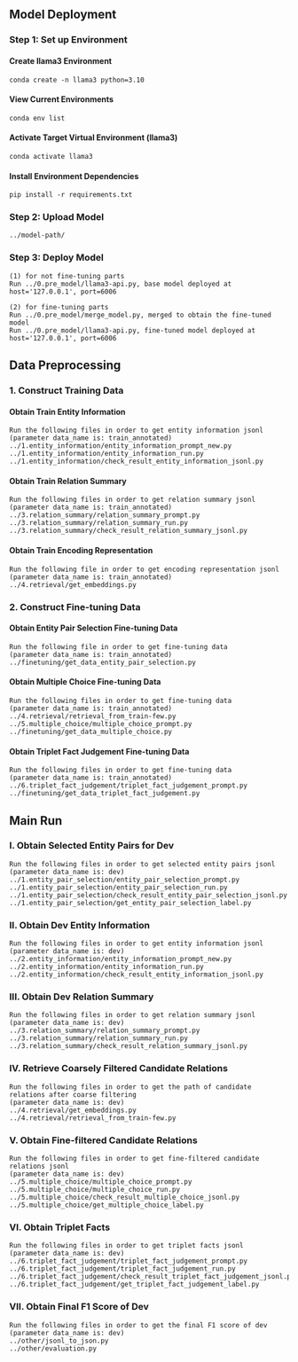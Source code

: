 ## Model Deployment

### Step 1: Set up Environment

#### Create llama3 Environment

```
conda create -n llama3 python=3.10 
```

#### View Current Environments

```
conda env list
```

#### Activate Target Virtual Environment (llama3)

```
conda activate llama3
```

#### Install Environment Dependencies

```
pip install -r requirements.txt
```

### Step 2: Upload Model

```
../model-path/
```

### Step 3: Deploy Model

```
(1) for not fine-tuning parts
Run ../0.pre_model/llama3-api.py, base model deployed at host='127.0.0.1', port=6006

(2) for fine-tuning parts
Run ../0.pre_model/merge_model.py, merged to obtain the fine-tuned model
Run ../0.pre_model/llama3-api.py, fine-tuned model deployed at host='127.0.0.1', port=6006
```

## Data Preprocessing

### 1. Construct Training Data

#### Obtain Train Entity Information

```
Run the following files in order to get entity information jsonl 
(parameter data_name is: train_annotated)
../1.entity_information/entity_information_prompt_new.py 
../1.entity_information/entity_information_run.py  
../1.entity_information/check_result_entity_information_jsonl.py 
```

#### Obtain Train Relation Summary

```
Run the following files in order to get relation summary jsonl 
(parameter data_name is: train_annotated)
../3.relation_summary/relation_summary_prompt.py
../3.relation_summary/relation_summary_run.py
../3.relation_summary/check_result_relation_summary_jsonl.py
```

#### Obtain Train Encoding Representation

```
Run the following file in order to get encoding representation jsonl 
(parameter data_name is: train_annotated)
../4.retrieval/get_embeddings.py
```

### 2. Construct Fine-tuning Data

#### Obtain Entity Pair Selection Fine-tuning Data

```
Run the following file in order to get fine-tuning data 
(parameter data_name is: train_annotated)
../finetuning/get_data_entity_pair_selection.py
```

#### Obtain Multiple Choice Fine-tuning Data

```
Run the following files in order to get fine-tuning data 
(parameter data_name is: train_annotated)
../4.retrieval/retrieval_from_train-few.py
../5.multiple_choice/multiple_choice_prompt.py
../finetuning/get_data_multiple_choice.py
```

#### Obtain Triplet Fact Judgement Fine-tuning Data

```
Run the following files in order to get fine-tuning data 
(parameter data_name is: train_annotated)
../6.triplet_fact_judgement/triplet_fact_judgement_prompt.py
../finetuning/get_data_triplet_fact_judgement.py
```

## Main Run

### I. Obtain Selected Entity Pairs for Dev

```
Run the following files in order to get selected entity pairs jsonl 
(parameter data_name is: dev)
../1.entity_pair_selection/entity_pair_selection_prompt.py
../1.entity_pair_selection/entity_pair_selection_run.py
../1.entity_pair_selection/check_result_entity_pair_selection_jsonl.py
../1.entity_pair_selection/get_entity_pair_selection_label.py
```

### II. Obtain Dev Entity Information

```
Run the following files in order to get entity information jsonl 
(parameter data_name is: dev)
../2.entity_information/entity_information_prompt_new.py 
../2.entity_information/entity_information_run.py  
../2.entity_information/check_result_entity_information_jsonl.py 
```

### III. Obtain Dev Relation Summary

```
Run the following files in order to get relation summary jsonl 
(parameter data_name is: dev)
../3.relation_summary/relation_summary_prompt.py
../3.relation_summary/relation_summary_run.py
../3.relation_summary/check_result_relation_summary_jsonl.py
```

### IV. Retrieve Coarsely Filtered Candidate Relations

```
Run the following files in order to get the path of candidate relations after coarse filtering 
(parameter data_name is: dev)
../4.retrieval/get_embeddings.py
../4.retrieval/retrieval_from_train-few.py
```

### V. Obtain Fine-filtered Candidate Relations

```
Run the following files in order to get fine-filtered candidate relations jsonl 
(parameter data_name is: dev)
../5.multiple_choice/multiple_choice_prompt.py
../5.multiple_choice/multiple_choice_run.py
../5.multiple_choice/check_result_multiple_choice_jsonl.py
../5.multiple_choice/get_multiple_choice_label.py
```

### VI. Obtain Triplet Facts

```
Run the following files in order to get triplet facts jsonl 
(parameter data_name is: dev)
../6.triplet_fact_judgement/triplet_fact_judgement_prompt.py
../6.triplet_fact_judgement/triplet_fact_judgement_run.py
../6.triplet_fact_judgement/check_result_triplet_fact_judgement_jsonl.py
../6.triplet_fact_judgement/get_triplet_fact_judgement_label.py
```

### VII. Obtain Final F1 Score of Dev

```
Run the following files in order to get the final F1 score of dev
(parameter data_name is: dev)
../other/jsonl_to_json.py
../other/evaluation.py
```
